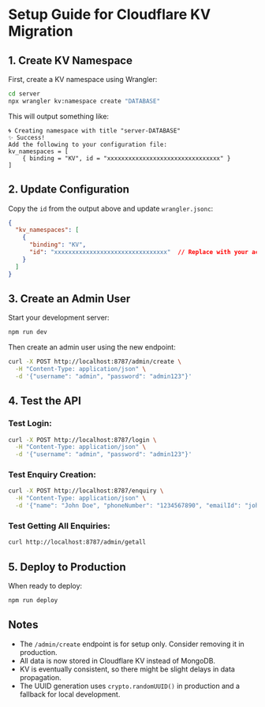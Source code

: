 # Setup Guide for Cloudflare KV Migration

## 1. Create KV Namespace

First, create a KV namespace using Wrangler:

```bash
cd server
npx wrangler kv:namespace create "DATABASE"
```

This will output something like:
```
🌀 Creating namespace with title "server-DATABASE"
✨ Success!
Add the following to your configuration file:
kv_namespaces = [
	{ binding = "KV", id = "xxxxxxxxxxxxxxxxxxxxxxxxxxxxxxxx" }
]
```

## 2. Update Configuration

Copy the `id` from the output above and update `wrangler.jsonc`:

```json
{
  "kv_namespaces": [
    {
      "binding": "KV",
      "id": "xxxxxxxxxxxxxxxxxxxxxxxxxxxxxxxx"  // Replace with your actual ID
    }
  ]
}
```

## 3. Create an Admin User

Start your development server:
```bash
npm run dev
```

Then create an admin user using the new endpoint:
```bash
curl -X POST http://localhost:8787/admin/create \
  -H "Content-Type: application/json" \
  -d '{"username": "admin", "password": "admin123"}'
```

## 4. Test the API

### Test Login:
```bash
curl -X POST http://localhost:8787/login \
  -H "Content-Type: application/json" \
  -d '{"username": "admin", "password": "admin123"}'
```

### Test Enquiry Creation:
```bash
curl -X POST http://localhost:8787/enquiry \
  -H "Content-Type: application/json" \
  -d '{"name": "John Doe", "phoneNumber": "1234567890", "emailId": "john@example.com", "subject": "Course Enquiry"}'
```

### Test Getting All Enquiries:
```bash
curl http://localhost:8787/admin/getall
```

## 5. Deploy to Production

When ready to deploy:
```bash
npm run deploy
```

## Notes

- The `/admin/create` endpoint is for setup only. Consider removing it in production.
- All data is now stored in Cloudflare KV instead of MongoDB.
- KV is eventually consistent, so there might be slight delays in data propagation.
- The UUID generation uses `crypto.randomUUID()` in production and a fallback for local development. 